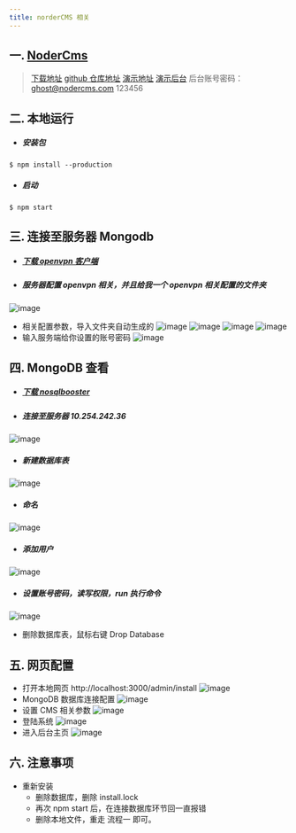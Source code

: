 ```yaml
---
title: norderCMS 相关
---
```


## 一. [NoderCms](http://www.nodercms.com/)

> [下载地址](http://www.nodercms.com/download)
> [github 仓库地址](https://github.com/welkinwong/nodercms)
> [演示地址](http://demo.nodercms.com)
> [演示后台](http://demo.nodercms.com/admin)
> 后台账号密码：ghost@nodercms.com 123456

## 二. 本地运行
- ##### 安装包

```
$ npm install --production
```

- ##### 启动

``` 
$ npm start
```

## 三. 连接至服务器 Mongodb
- ##### [下载 openvpn 客户端](http://xclient.info/s/viscosity.html?t=033774a17acee6ea5c77b73f98f6d278de2bb635)
- ##### 服务器配置 openvpn 相关，并且给我一个 openvpn 相关配置的文件夹
![image](https://raw.githubusercontent.com/VonJie/images/master/blog/WX20180608-110955.png)
- 相关配置参数，导入文件夹自动生成的
![image](https://raw.githubusercontent.com/VonJie/images/master/blog/1528421985822.jpg)
![image](https://raw.githubusercontent.com/VonJie/images/master/blog/WX20180608-094018.png)
![image](https://raw.githubusercontent.com/VonJie/images/master/blog/WX20180608-094031.png)
![image](https://raw.githubusercontent.com/VonJie/images/master/blog/WX20180608-094043.png)
- 输入服务端给你设置的账号密码
![image](https://raw.githubusercontent.com/VonJie/images/master/blog/WX20180608-105256.png)


## 四. MongoDB 查看
- ##### [下载 nosqlbooster](https://nosqlbooster.com/downloads) 
- ##### 连接至服务器 10.254.242.36
![image](https://raw.githubusercontent.com/VonJie/images/master/blog/WX20180608-105530.png)
- ##### 新建数据库表
![image](https://raw.githubusercontent.com/VonJie/images/master/blog/WX20180608-105648.png)
- ##### 命名
![image](https://raw.githubusercontent.com/VonJie/images/master/blog/WX20180608-105743.png)
- ##### 添加用户
![image](https://raw.githubusercontent.com/VonJie/images/master/blog/WX20180608-105812.png)
- ##### 设置账号密码，读写权限，run 执行命令
![image](https://raw.githubusercontent.com/VonJie/images/master/blog/WX20180608-110236.png)
- 删除数据库表，鼠标右键 Drop Database

## 五. 网页配置
- 打开本地网页 http://localhost:3000/admin/install
![image](https://raw.githubusercontent.com/VonJie/images/master/blog/WX20180608-111348.png)
- MongoDB 数据库连接配置
![image](https://raw.githubusercontent.com/VonJie/images/master/blog/WX20180608-111430.png)
- 设置 CMS 相关参数
![image](https://raw.githubusercontent.com/VonJie/images/master/blog/WX20180608-111755.png)
- 登陆系统
![image](https://raw.githubusercontent.com/VonJie/images/master/blog/WX20180608-111822.png)
- 进入后台主页
![image](https://raw.githubusercontent.com/VonJie/images/master/blog/WX20180608-111837.png)

## 六. 注意事项
- 重新安装
  - 删除数据库，删除 install.lock
  - 再次 npm start 后，在连接数据库环节回一直报错
  - 删除本地文件，重走 流程一 即可。